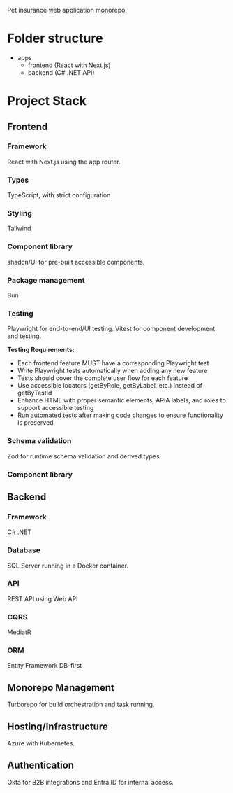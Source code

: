 Pet insurance web application monorepo.

# Folder structure

- apps
  - frontend (React with Next.js)
  - backend (C# .NET API)

# Project Stack

## Frontend

### Framework

React with Next.js using the app router.

### Types

TypeScript, with strict configuration

### Styling

Tailwind

### Component library

shadcn/UI for pre-built accessible components.

### Package management

Bun

### Testing

Playwright for end-to-end/UI testing. Vitest for component development and testing.

**Testing Requirements:**
- Each frontend feature MUST have a corresponding Playwright test
- Write Playwright tests automatically when adding any new feature
- Tests should cover the complete user flow for each feature
- Use accessible locators (getByRole, getByLabel, etc.) instead of getByTestId
- Enhance HTML with proper semantic elements, ARIA labels, and roles to support accessible testing
- Run automated tests after making code changes to ensure functionality is preserved

### Schema validation

Zod for runtime schema validation and derived types.

### Component library

## Backend

### Framework

C# .NET

### Database

SQL Server running in a Docker container.

### API

REST API using Web API

### CQRS

MediatR

### ORM

Entity Framework DB-first

## Monorepo Management

Turborepo for build orchestration and task running.

## Hosting/Infrastructure

Azure with Kubernetes.

## Authentication

Okta for B2B integrations and Entra ID for internal access.
